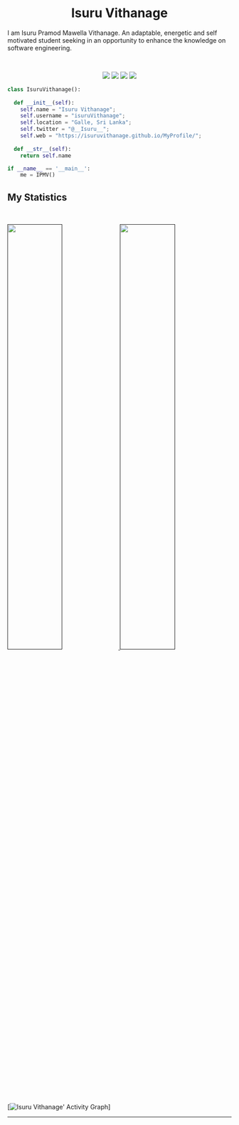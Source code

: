 <h1 align="center">
  <b>Isuru Vithanage</b>
</h1>

I am Isuru Pramod Mawella Vithanage. An adaptable, energetic and self
                motivated student seeking in an opportunity to enhance the knowledge
                on software engineering.

<br>

<p>
<div align="center">
  <img src="https://img.shields.io/badge/-JAVA-ffff2e?style=for-the-badge&logo=java&logoColor=ffff2e&labelColor=282828">
  <img src="https://img.shields.io/badge/-CSS-d1a01f?style=for-the-badge&logo=css3&logoColor=d1a01f&labelColor=282828">
  <img src="https://img.shields.io/badge/-HTML-c58545?style=for-the-badge&logo=html5&logoColor=c58545&labelColor=282828">
  <img src="https://img.shields.io/badge/-Python-98b982?style=for-the-badge&logo=python&logoColor=98b982&labelColor=282828">
</div>
</p>

```python
class IsuruVithanage():
    
  def __init__(self):
    self.name = "Isuru Vithanage";
    self.username = "isuruVithanage";
    self.location = "Galle, Sri Lanka";
    self.twitter = "@__Isuru__";
    self.web = "https://isuruvithanage.github.io/MyProfile/";
  
  def __str__(self):
    return self.name

if __name__ == '__main__':
    me = IPMV()
```

## My Statistics

<br/>
<p align="left">
  <a href="">
  <img width="49.5%" src="https://github-readme-stats.vercel.app/api?username=IsuruVithanageps&show_icons=true&theme=gruvbox&hide_border=true" />
    <img width="49.5%" src="https://github-readme-streak-stats.herokuapp.com/?user=IsuruVithanage&theme=gruvbox&hide_border=true" />
  </a>
</p>
<br>

[![Isuru Vithanage' Activity Graph](https://activity-graph.herokuapp.com/graph?username=IsuruVithanage&custom_title=Isuru%20Vithanage's%20Contribution%20Graph&theme=gruvbox&bg_color=247bff&hide_border=true&line=d1a01f&point=c58545)]

------


